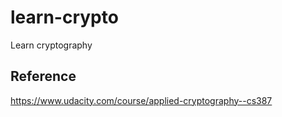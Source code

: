# learn-crypto
Learn cryptography

## Reference

https://www.udacity.com/course/applied-cryptography--cs387

